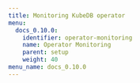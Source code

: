 ```yaml
---
title: Monitoring KubeDB operator
menu:
  docs_0.10.0:
    identifier: operator-monitoring
    name: Operator Monitoring
    parent: setup
    weight: 40
menu_name: docs_0.10.0
---
```


